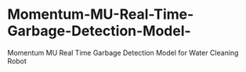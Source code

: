 # Momentum-MU-Real-Time-Garbage-Detection-Model-
Momentum MU Real Time Garbage Detection  Model for Water Cleaning Robot
